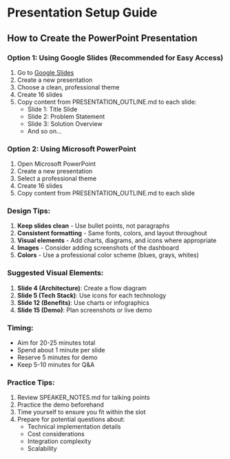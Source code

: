 # Presentation Setup Guide

## How to Create the PowerPoint Presentation

### Option 1: Using Google Slides (Recommended for Easy Access)

1. Go to [Google Slides](https://slides.google.com)
2. Create a new presentation
3. Choose a clean, professional theme
4. Create 16 slides
5. Copy content from PRESENTATION_OUTLINE.md to each slide:
   - Slide 1: Title Slide
   - Slide 2: Problem Statement
   - Slide 3: Solution Overview
   - And so on...

### Option 2: Using Microsoft PowerPoint

1. Open Microsoft PowerPoint
2. Create a new presentation
3. Select a professional theme
4. Create 16 slides
5. Copy content from PRESENTATION_OUTLINE.md to each slide

### Design Tips:

1. **Keep slides clean** - Use bullet points, not paragraphs
2. **Consistent formatting** - Same fonts, colors, and layout throughout
3. **Visual elements** - Add charts, diagrams, and icons where appropriate
4. **Images** - Consider adding screenshots of the dashboard
5. **Colors** - Use a professional color scheme (blues, grays, whites)

### Suggested Visual Elements:

1. **Slide 4 (Architecture)**: Create a flow diagram
2. **Slide 5 (Tech Stack)**: Use icons for each technology
3. **Slide 12 (Benefits)**: Use charts or infographics
4. **Slide 15 (Demo)**: Plan screenshots or live demo

### Timing:

- Aim for 20-25 minutes total
- Spend about 1 minute per slide
- Reserve 5 minutes for demo
- Keep 5-10 minutes for Q&A

### Practice Tips:

1. Review SPEAKER_NOTES.md for talking points
2. Practice the demo beforehand
3. Time yourself to ensure you fit within the slot
4. Prepare for potential questions about:
   - Technical implementation details
   - Cost considerations
   - Integration complexity
   - Scalability